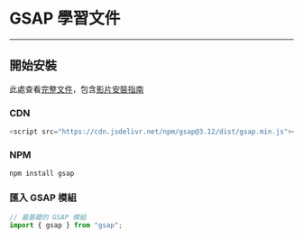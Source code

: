 # GSAP 學習文件
---

## 開始安裝

此處查看[完整文件](https://greensock.com/docs/)，包含[影片安裝指南](https://greensock.com/docs/v3/Installation)

### CDN
```js
<script src="https://cdn.jsdelivr.net/npm/gsap@3.12/dist/gsap.min.js"></script>
```

### NPM
```
npm install gsap
```

### 匯入 GSAP 模組
```js
// 最基礎的 GSAP 模組
import { gsap } from "gsap";
```
